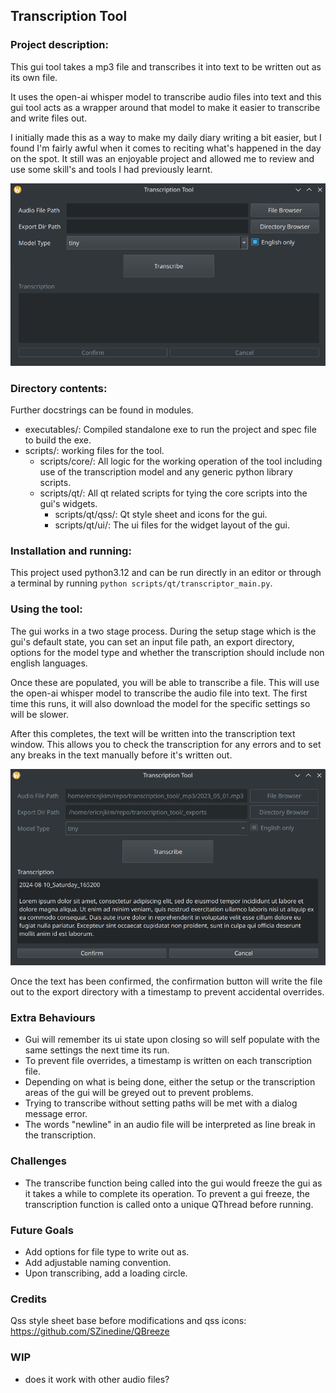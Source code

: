 ## Transcription Tool

### Project description:
This gui tool takes a mp3 file and transcribes it into text to be written out 
as its own file. 

It uses the open-ai whisper model to transcribe audio files into text and this
gui tool acts as a wrapper around that model to make it easier to transcribe and 
write files out. 

I initially made this as a way to make my daily diary writing a bit easier, 
but I found I'm fairly awful when it comes to reciting what's happened in the 
day on the spot. It still was an enjoyable project and allowed me to review and 
use some skill's and tools I had previously learnt.

<img src="/_readme_images/transcription_tool_gui.png" alt="transcription_tool_gui" width="700"/>

### Directory contents:
Further docstrings can be found in modules.

- executables/: Compiled standalone exe to run the project and spec file to build
the exe.
- scripts/: working files for the tool.
  - scripts/core/: All logic for the working operation of the tool including use of the transcription model and any generic python library scripts.
  - scripts/qt/: All qt related scripts for tying the core scripts into the gui's widgets.
    - scripts/qt/qss/: Qt style sheet and icons for the gui.
    - scripts/qt/ui/: The ui files for the widget layout of the gui.

### Installation and running:
This project used python3.12 and can be run directly in an editor or through 
a terminal by running `python scripts/qt/transcriptor_main.py`.

### Using the tool:
The gui works in a two stage process. 
During the setup stage which is the gui's default state, you can set an input
file path, an export directory, options for the model type and whether the 
transcription should include non english languages.

Once these are populated, you will be able to transcribe a file. This will use
the open-ai whisper model to transcribe the audio file into text. The first time
this runs, it will also download the model for the specific settings so will be
slower.

After this completes, the text will be written into the transcription text
window. This allows you to check the transcription for any errors and to set
any breaks in the text manually before it's written out.

<img src="/_readme_images/transcription_mode.png" alt="transcription_tool_gui" width="700"/>

Once the text has been confirmed, the confirmation button will write the file
out to the export directory with a timestamp to prevent accidental overrides.

### Extra Behaviours
- Gui will remember its ui state upon closing so will self populate with the 
same settings the next time its run.
- To prevent file overrides, a timestamp is written on each transcription file.
- Depending on what is being done, either the setup or the transcription areas 
of the gui will be greyed out to prevent problems.
- Trying to transcribe without setting paths will be met with a dialog message 
error. 
- The words "newline" in an audio file will be interpreted as line break in the
transcription.

### Challenges
- The transcribe function being called into the gui would freeze the gui as it
takes a while to complete its operation. To prevent a gui freeze, the 
transcription function is called onto a unique QThread before running.

### Future Goals
- Add options for file type to write out as.
- Add adjustable naming convention.
- Upon transcribing, add a loading circle.

### Credits

Qss style sheet base before modifications and qss icons: 
https://github.com/SZinedine/QBreeze


### WIP
- does it work with other audio files?
